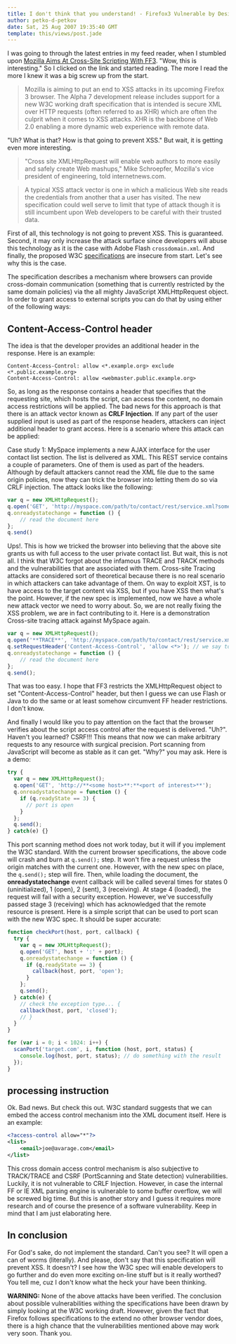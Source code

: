 ```yaml
---
title: I don't think that you understand! - Firefox3 Vulnerable by Design
author: petko-d-petkov
date: Sat, 25 Aug 2007 19:35:40 GMT
template: this/views/post.jade
---
```


I was going to through the latest entries in my feed reader, when I stumbled upon [Mozilla Aims At Cross-Site Scripting With FF3](http://www.internetnews.com/security/article.php/3695731). "Wow, this is interesting." So I clicked on the link and started reading. The more I read the more I knew it was a big screw up from the start.

> Mozilla is aiming to put an end to XSS attacks in its upcoming Firefox 3 browser. The Alpha 7 development release includes support for a new W3C working draft specification that is intended is secure XML over HTTP requests (often referred to as XHR) which are often the culprit when it comes to XSS attacks. XHR is the backbone of Web 2.0 enabling a more dynamic web experience with remote data.

"Uh? What is that? How is that going to prevent XSS." But wait, it is getting even more interesting.

> "Cross site XMLHttpRequest will enable web authors to more easily and safely create Web mashups," Mike Schroepfer, Mozilla's vice president of engineering, told internetnews.com.

> A typical XSS attack vector is one in which a malicious Web site reads the credentials from another that a user has visited. The new specification could well serve to limit that type of attack though it is still incumbent upon Web developers to be careful with their trusted data.

First of all, this technology is not going to prevent XSS. This is guaranteed. Second, it may only increase the attack surface since developers will abuse this technology as it is the case with Adobe Flash `crossdomain.xml`. And finally, the proposed W3C [specifications](http://www.w3.org/TR/access-control/) are insecure from start. Let's see why this is the case.

The specification describes a mechanism where browsers can provide cross-domain communication (something that is currently restricted by the same domain policies) via the all mighty JavaScript XMLHttpRequest object. In order to grant access to external scripts you can do that by using either of the following ways:

## Content-Access-Control header

The idea is that the developer provides an additional header in the response. Here is an example:

	Content-Access-Control: allow <*.example.org> exclude <*.public.example.org>
	Content-Access-Control: allow <webmaster.public.example.org>

So, as long as the response contains a header that specifies that the requesting site, which hosts the script, can access the content, no domain access restrictions will be applied. The bad news for this approach is that there is an attack vector known as **CRLF Injection**. If any part of the user supplied input is used as part of the response headers, attackers can inject additional header to grant access. Here is a scenario where this attack can be applied:

Case study 1: MySpace implements a new AJAX interface for the user contact list section. The list is delivered as XML. This REST service contains a couple of parameters. One of them is used as part of the headers. Although by default attackers cannot read the XML file due to the same origin policies, now they can trick the browser into letting them do so via CRLF injection. The attack looks like the following:

```javascript
var q = new XMLHttpRequest();
q.open('GET', 'http://myspace.com/path/to/contact/rest/service.xml?someparam=blab%0D%0AContent-Access-Control: allow <*>');
q.onreadystatechange = function () {
	// read the document here
};
q.send()
```

Ups!. This is how we tricked the browser into believing that the above site grants us with full access to the user private contact list. But wait, this is not all. I think that W3C forgot about the infamous TRACE and TRACK methods and the vulnerabilities that are associated with them. Cross-site Tracing attacks are considered sort of theoretical because there is no real scenario in which attackers can take advantage of them. On way to exploit XST, is to have access to the target content via XSS, but if you have XSS then what's the point. However, if the new spec is implemented, now we have a whole new attack vector we need to worry about. So, we are not really fixing the XSS problem, we are in fact contributing to it. Here is a demonstration Cross-site tracing attack against MySpace again.

```javascript
var q = new XMLHttpRequest();
q.open('**TRACE**', 'http://myspace.com/path/to/contact/rest/service.xml');
q.setRequestHeader('Content-Access-Control', 'allow <*>'); // we say to the server to echo back this header
q.onreadystatechange = function () {
	// read the document here
};
q.send();
```

That was too easy. I hope that FF3 restricts the XMLHttpRequest object to set "Content-Access-Control" header, but then I guess we can use Flash or Java to do the same or at least somehow circumvent FF header restrictions. I don't know.

And finally I would like you to pay attention on the fact that the browser verifies about the script access control after the request is delivered. "Uh?". Haven't you learned? CSRF!!! This means that now we can make arbitrary requests to any resource with surgical precision. Port scanning from JavaScript will become as stable as it can get. "Why?" you may ask. Here is a demo:

```javascript
try {
  var q = new XMLHttpRequest();
  q.open('GET', 'http://**<some host>**:**<port of interest>**');
  q.onreadystatechange = function () {
    if (q.readyState == 3) {
      // port is open
    }
  };
  q.send();
} catch(e) {}
```

This port scanning method does not work today, but it will if you implement the W3C standard. With the current browser specifications, the above code will crash and burn at `q.send();` step. It won't fire a request unless the origin matches with the current one. However, with the new spec on place, the `q.send();` step will fire. Then, while loading the document, the **onreadystatechange** event callback will be called several times for states 0 (uninitialized), 1 (open), 2 (sent), 3 (receiving). At stage 4 (loaded), the request will fail with a security exception. However, we've successfully passed stage 3 (receiving) which has acknowledged that the remote resource is present. Here is a simple script that can be used to port scan with the new W3C spec. It should be super accurate:

```javascript
function checkPort(host, port, callback) {
  try {
    var q = new XMLHttpRequest();
    q.open('GET', host + ':' + port);
    q.onreadystatechange = function () {
      if (q.readyState == 3) {
        callback(host, port, 'open');
      }
    };
    q.send();
  } catch(e) {
    // check the exception type... {
    callback(host, port, 'closed');
    // }
  }
}

for (var i = 0; i < 1024: i++) {
  scanPort('target.com', i, function (host, port, status) {
    console.log(host, port, status); // do something with the result
  });
}
```

## <?access-control?> processing instruction

Ok. Bad news. But check this out. W3C standard suggests that we can embed the access control mechanism into the XML document itself. Here is an example:

```xml
<?access-control allow="*"?>
<list>
	<email>joe@avarage.com</email>
</list>
```

This cross domain access control mechanism is also subjective to TRACK/TRACE and CSRF (PortScanning and State detection) vulnerabilities. Luckily, it is not vulnerable to CRLF Injection. However, in case the internal FF or IE XML parsing engine is vulnerable to some buffer overflow, we will be screwed big time. But this is another story and I guess it requires more research and of course the presence of a software vulnerability. Keep in mind that I am just elaborating here.

## In conclusion

For God's sake, do not implement the standard. Can't you see? It will open a can of worms (literally). And please, don't say that this specification will prevent XSS. It doesn't? I see how the W3C spec will enable developers to go further and do even more exciting on-line stuff but is it really worthed? You tell me, cuz I don't know what the heck your have been thinking.

**WARNING:** None of the above attacks have been verified. The conclusion about possible vulnerabilities withing the specifications have been drawn by simply looking at the W3C working draft. However, given the fact that Firefox follows specifications to the extend no other browser vendor does, there is a high chance that the vulnerabilities mentioned above may work very soon. Thank you.
